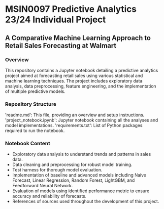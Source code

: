 # MSIN0097 Predictive Analytics 23/24 Individual Project

## A Comparative Machine Learning Approach to Retail Sales Forecasting at Walmart

### Overview
This repository contains a Jupyter notebook detailing a predictive analytics project aimed at forecasting retail sales using various statistical and machine learning techniques. The project includes exploratory data analysis, data preprocessing, feature engineering, and the implementation of multiple predictive models.

### Repository Structure
'readme.md': This file, providing an overview and setup instructions.
'project_notebook.ipynb': Jupyter notebook containing all the analyses and model implementations.
'requirements.txt': List of Python packages required to run the notebook.

### Notebook Content
- Exploratory data analysis to understand trends and patterns in sales data.
- Data cleaning and preprocessing for robust model training.
- Test harness for thorough model evaluation.
- Implementation of baseline and advanced models including Naive Forecast, Linear Regression, Random Forest, LightGBM, and Feedforward Neural Network.
- Evaluation of models using identified performance metric to ensure accuracy and reliability of forecasts.
- References of sources used throughout the development of this project.
